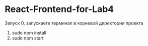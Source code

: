 # React-Frontend-for-Lab4
Запуск
0. запускаете терминал в корневой директории проекта
1. sudo npm install
2. sudo npm start 
